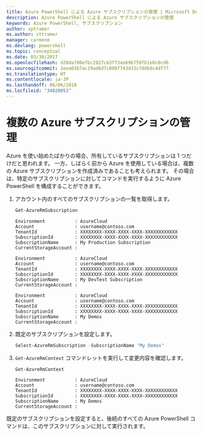 ```yaml
---
title: Azure PowerShell による Azure サブスクリプションの管理 | Microsoft Docs
description: Azure PowerShell による Azure サブスクリプションの管理
keywords: Azure PowerShell, サブスクリプション
author: sptramer
ms.author: sttramer
manager: carmonm
ms.devlang: powershell
ms.topic: conceptual
ms.date: 03/30/2017
ms.openlocfilehash: d28da700efbc2927cb3f73ae696759fb1e0c0cd6
ms.sourcegitcommit: 2eea03b7ac19ad6d7c8097743d33c7ddb9c4df77
ms.translationtype: HT
ms.contentlocale: ja-JP
ms.lasthandoff: 06/06/2018
ms.locfileid: "34820053"
---
```

# <a name="manage-multiple-azure-subscriptions"></a>複数の Azure サブスクリプションの管理

Azure を使い始めたばかりの場合、所有しているサブスクリプションは 1 つだけだと思われます。 一方、しばらく前から Azure を使用している場合は、複数の Azure サブスクリプションを作成済みであることも考えられます。 その場合は、特定のサブスクリプションに対してコマンドを実行するように Azure PowerShell を構成することができます。

1. アカウント内のすべてのサブスクリプションの一覧を取得します。

    ```powershell
    Get-AzureRmSubscription
    ```

    ```
    Environment           : AzureCloud
    Account               : username@contoso.com
    TenantId              : XXXXXXXX-XXXX-XXXX-XXXX-XXXXXXXXXXXX
    SubscriptionId        : XXXXXXXX-XXXX-XXXX-XXXX-XXXXXXXXXXXX
    SubscriptionName      : My Production Subscription
    CurrentStorageAccount :

    Environment           : AzureCloud
    Account               : username@contoso.com
    TenantId              : XXXXXXXX-XXXX-XXXX-XXXX-XXXXXXXXXXXX
    SubscriptionId        : XXXXXXXX-XXXX-XXXX-XXXX-XXXXXXXXXXXX
    SubscriptionName      : My DevTest Subscription
    CurrentStorageAccount :

    Environment           : AzureCloud
    Account               : username@contoso.com
    TenantId              : XXXXXXXX-XXXX-XXXX-XXXX-XXXXXXXXXXXX
    SubscriptionId        : XXXXXXXX-XXXX-XXXX-XXXX-XXXXXXXXXXXX
    SubscriptionName      : My Demos
    CurrentStorageAccount :
    ```

2. 既定のサブスクリプションを設定します。

    ```powershell
    Select-AzureRmSubscription -SubscriptionName "My Demos"
    ```

3. `Get-AzureRmContext` コマンドレットを実行して変更内容を確認します。

    ```powershell
    Get-AzureRmContext
    ```

    ```
    Environment           : AzureCloud
    Account               : username@contoso.com
    TenantId              : XXXXXXXX-XXXX-XXXX-XXXX-XXXXXXXXXXXX
    SubscriptionId        : XXXXXXXX-XXXX-XXXX-XXXX-XXXXXXXXXXXX
    SubscriptionName      : My Demos
    CurrentStorageAccount :
    ```

既定のサブスクリプションを設定すると、後続のすべての Azure PowerShell コマンドは、このサブスクリプションに対して実行されます。
